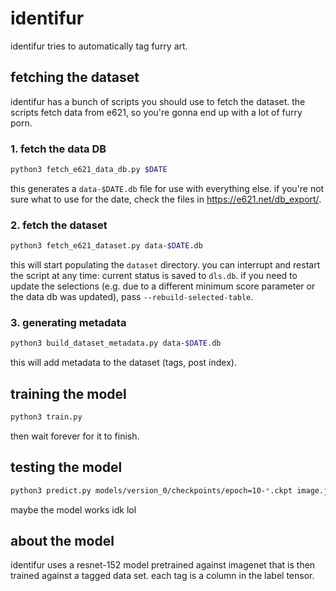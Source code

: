 # identifur

identifur tries to automatically tag furry art.

## fetching the dataset

identifur has a bunch of scripts you should use to fetch the dataset. the scripts fetch data from e621, so you're gonna end up with a lot of furry porn.

### 1. fetch the data DB

```sh
python3 fetch_e621_data_db.py $DATE
```

this generates a `data-$DATE.db` file for use with everything else. if you're not sure what to use for the date, check the files in https://e621.net/db_export/.

### 2. fetch the dataset

```sh
python3 fetch_e621_dataset.py data-$DATE.db
```

this will start populating the `dataset` directory. you can interrupt and restart the script at any time: current status is saved to `dls.db`. if you need to update the selections (e.g. due to a different minimum score parameter or the data db was updated), pass `--rebuild-selected-table`.

### 3. generating metadata

```sh
python3 build_dataset_metadata.py data-$DATE.db
```

this will add metadata to the dataset (tags, post index).

## training the model

```sh
python3 train.py
```

then wait forever for it to finish.

## testing the model

```sh
python3 predict.py models/version_0/checkpoints/epoch=10-*.ckpt image.jpg
```

maybe the model works idk lol

## about the model

identifur uses a resnet-152 model pretrained against imagenet that is then trained against a tagged data set. each tag is a column in the label tensor.
